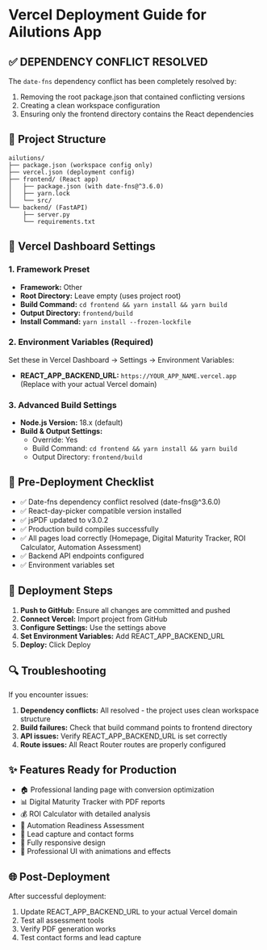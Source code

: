 # Vercel Deployment Guide for Ailutions App

## ✅ DEPENDENCY CONFLICT RESOLVED

The `date-fns` dependency conflict has been completely resolved by:
1. Removing the root package.json that contained conflicting versions
2. Creating a clean workspace configuration
3. Ensuring only the frontend directory contains the React dependencies

## 📁 Project Structure
```
ailutions/
├── package.json (workspace config only)
├── vercel.json (deployment config)
├── frontend/ (React app)
│   ├── package.json (with date-fns@^3.6.0)
│   ├── yarn.lock
│   └── src/
└── backend/ (FastAPI)
    ├── server.py
    └── requirements.txt
```

## 🚀 Vercel Dashboard Settings

### 1. Framework Preset
- **Framework:** Other
- **Root Directory:** Leave empty (uses project root)
- **Build Command:** `cd frontend && yarn install && yarn build`
- **Output Directory:** `frontend/build`
- **Install Command:** `yarn install --frozen-lockfile`

### 2. Environment Variables (Required)
Set these in Vercel Dashboard → Settings → Environment Variables:

- **REACT_APP_BACKEND_URL:** `https://YOUR_APP_NAME.vercel.app`
  (Replace with your actual Vercel domain)

### 3. Advanced Build Settings
- **Node.js Version:** 18.x (default)
- **Build & Output Settings:**
  - Override: Yes
  - Build Command: `cd frontend && yarn install && yarn build`
  - Output Directory: `frontend/build`

## 🔧 Pre-Deployment Checklist

- ✅ Date-fns dependency conflict resolved (date-fns@^3.6.0)
- ✅ React-day-picker compatible version installed
- ✅ jsPDF updated to v3.0.2
- ✅ Production build compiles successfully
- ✅ All pages load correctly (Homepage, Digital Maturity Tracker, ROI Calculator, Automation Assessment)
- ✅ Backend API endpoints configured
- ✅ Environment variables set

## 🎯 Deployment Steps

1. **Push to GitHub:** Ensure all changes are committed and pushed
2. **Connect Vercel:** Import project from GitHub
3. **Configure Settings:** Use the settings above
4. **Set Environment Variables:** Add REACT_APP_BACKEND_URL
5. **Deploy:** Click Deploy

## 🔍 Troubleshooting

If you encounter issues:

1. **Dependency conflicts:** All resolved - the project uses clean workspace structure
2. **Build failures:** Check that build command points to frontend directory
3. **API issues:** Verify REACT_APP_BACKEND_URL is set correctly
4. **Route issues:** All React Router routes are properly configured

## ✨ Features Ready for Production

- 🏠 Professional landing page with conversion optimization
- 📊 Digital Maturity Tracker with PDF reports
- 💰 ROI Calculator with detailed analysis
- 🔧 Automation Readiness Assessment
- 📧 Lead capture and contact forms
- 📱 Fully responsive design
- 🎨 Professional UI with animations and effects

## 🌐 Post-Deployment

After successful deployment:
1. Update REACT_APP_BACKEND_URL to your actual Vercel domain
2. Test all assessment tools
3. Verify PDF generation works
4. Test contact forms and lead capture